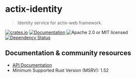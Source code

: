 # actix-identity

> Identity service for actix-web framework.

[![crates.io](https://img.shields.io/crates/v/actix-identity?label=latest)](https://crates.io/crates/actix-identity)
[![Documentation](https://docs.rs/actix-identity/badge.svg?version=0.4.0-beta.4)](https://docs.rs/actix-identity/0.4.0-beta.4)
![Apache 2.0 or MIT licensed](https://img.shields.io/crates/l/actix-identity)
[![Dependency Status](https://deps.rs/crate/actix-identity/0.4.0-beta.4/status.svg)](https://deps.rs/crate/actix-identity/0.4.0-beta.4)

## Documentation & community resources

* [API Documentation](https://docs.rs/actix-identity)
* Minimum Supported Rust Version (MSRV): 1.52
